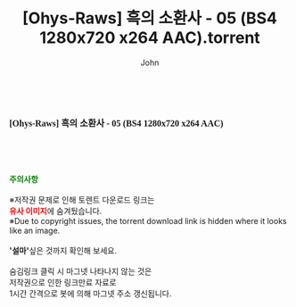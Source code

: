 ﻿---
layout: post
title:  "[Ohys-Raws] 흑의 소환사 - 05 (BS4 1280x720 x264 AAC).torrent"
author: John
categories: [ 애니메이션 ]
tags: [  ]
image:  
description: "[Ohys-Raws] 흑의 소환사 - 05 (BS4 1280x720 x264 AAC) torrent 정보 공유"
toc: true
toc_sticky: true
---

<br>
<div class="view-img">
<a class="view_image" href="https://torrentmobile60.com/bbs/view_image.php?fn=%2Fdata%2Ffile%2Fani%2F3735182707_8PiUJmFq_4491b1578253604ae6397837d5034008bf76786b.jpg" target="_blank"><img alt="" class="img-tag" content="https://torrentmobile60.com/data/file/ani/3735182707_8PiUJmFq_4491b1578253604ae6397837d5034008bf76786b.jpg" itemprop="image" src="https://torrentmobile60.com/data/file/ani/3735182707_8PiUJmFq_4491b1578253604ae6397837d5034008bf76786b.jpg"/></a></div><div class="view-content" itemprop="description">
<p><span style="font-family:nanumsquareround;font-size:16px;font-weight:700;white-space:nowrap;background-color:rgb(255,255,255);">[Ohys-Raws] 흑의 소환사 - 05 (BS4 1280x720 x264 AAC)</span> </p> </div>
    
<br><br><br>
<p data-ke-size="size16"><b><span style="color: green;">주의사항</span></b><br /><br />※저작권 문제로 인해 토렌트 다운로드 링크는<br /><b><span style="color: red;">유사 이미지</span></b>에 숨겨뒀습니다.<br />※Due to copyright issues, the torrent download link is hidden where it looks like an image.<br /><br /><b>'설마'</b>싶은 것까지 확인해 보세요.<br /><br />숨김링크 클릭 시 마그넷 나타나지 않는 것은<br />저작권으로 인한 링크만료 자료로<br />1시간 간격으로 봇에 의해 마그넷 주소 갱신됩니다.</p>
